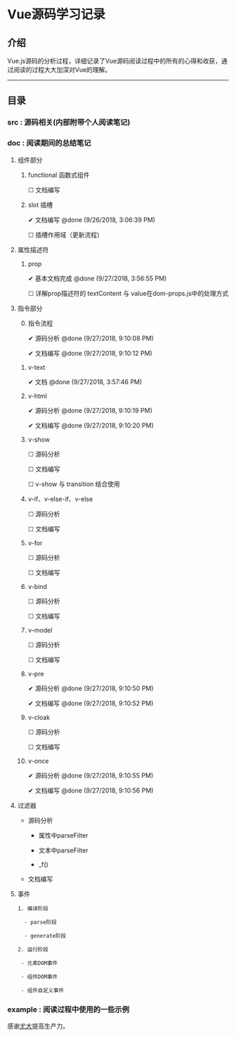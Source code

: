 # Vue源码学习记录

## 介绍

Vue.js源码的分析过程，详细记录了Vue源码阅读过程中的所有的心得和收获，通过阅读的过程大大加深对Vue的理解。

-----------------------------------

## 目录

### src : 源码相关(内部附带个人阅读笔记)

### doc : 阅读期间的总结笔记

1. 组件部分

    1. functional 函数式组件

        ☐ 文档编写  

    2. slot 插槽

        ✔ 文档编写 @done (9/26/2018, 3:06:39 PM)

        ☐ 插槽作用域（更新流程）

2. 属性描述符

    1. prop

        ✔ 基本文档完成 @done (9/27/2018, 3:56:55 PM)

        ☐ 详解prop描述符的 textContent 与 value在dom-props.js中的处理方式

3. 指令部分

    0. 指令流程

        ✔ 源码分析 @done (9/27/2018, 9:10:08 PM)

        ✔ 文档编写 @done (9/27/2018, 9:10:12 PM)

    1. v-text

        ✔ 文档 @done (9/27/2018, 3:57:46 PM)

    2. v-html

        ✔ 源码分析 @done (9/27/2018, 9:10:19 PM)

        ✔ 文档编写 @done (9/27/2018, 9:10:20 PM)

    3. v-show

        ☐ 源码分析

        ☐ 文档编写

        ☐ v-show 与 transition 结合使用

    4. v-if、v-else-if、v-else

        ☐ 源码分析

        ☐ 文档编写

    5. v-for

        ☐ 源码分析

        ☐ 文档编写

    6. v-bind

        ☐ 源码分析

        ☐ 文档编写

    7. v-model

        ☐ 源码分析

        ☐ 文档编写

    8. v-pre

        ✔ 源码分析 @done (9/27/2018, 9:10:50 PM)

        ✔ 文档编写 @done (9/27/2018, 9:10:52 PM)

    9. v-cloak

        ☐ 源码分析

        ☐ 文档编写

    10. v-once

        ✔ 源码分析 @done (9/27/2018, 9:10:55 PM)

        ✔ 文档编写 @done (9/27/2018, 9:10:56 PM)

 4. 过滤器

    - 源码分析

        - 属性中parseFilter

        - 文本中parseFilter

        - \_f()

    - 文档编写

 5. 事件

        1. 编译阶段 

          - parse阶段

          - generate阶段

        2. 运行阶段

         - 元素DOM事件

         - 组件DOM事件

         - 组件自定义事件

    


### example : 阅读过程中使用的一些示例























感谢[尤大](https://github.com/yyx990803)提高生产力。
